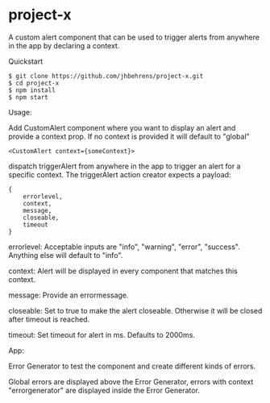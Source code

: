 # project-x

A custom alert component that can be used to trigger alerts from anywhere in the app by declaring a context.

Quickstart

```shell
$ git clone https://github.com/jhbehrens/project-x.git
$ cd project-x
$ npm install
$ npm start
```

Usage:

Add CustomAlert component where you want to display an alert and provide a context prop. If no context is provided it will default to "global"

```shell
<CustomAlert context={someContext}>
```

dispatch triggerAlert from anywhere in the app to trigger an alert for a specific context. The triggerAlert action creator expects a payload:

```shell
{
    errorlevel,
    context,
    message,
    closeable,
    timeout
}
```

errorlevel: Acceptable inputs are "info", "warning", "error", "success". Anything else will default to "info".

context: Alert will be displayed in every <CustomAlert> component that matches this context.

message: Provide an errormessage.

closeable: Set to true to make the alert closeable. Otherwise it will be closed after timeout is reached.

timeout: Set timeout for alert in ms. Defaults to 2000ms.


App:

Error Generator to test the <CustomAlert> component and create different kinds of errors.

Global errors are displayed above the Error Generator, errors with context "errorgenerator" are displayed inside the Error Generator.
